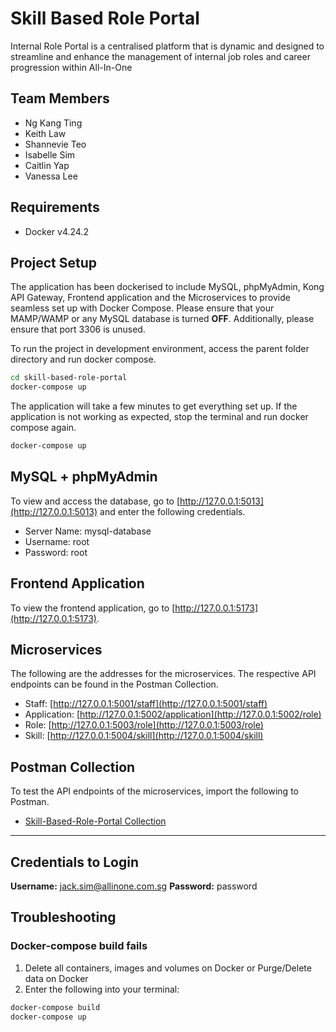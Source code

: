 # Skill Based Role Portal

Internal Role Portal is a centralised platform that is dynamic and designed to streamline and enhance the management of internal job roles and career progression within All-In-One

## Team Members

- Ng Kang Ting
- Keith Law
- Shannevie Teo
- Isabelle Sim
- Caitlin Yap
- Vanessa Lee

## Requirements

- Docker v4.24.2

## Project Setup

The application has been dockerised to include MySQL, phpMyAdmin, Kong API Gateway, Frontend application and the Microservices to provide seamless set up with Docker Compose. Please ensure that your MAMP/WAMP or any MySQL database is turned **OFF**. Additionally, please ensure that port 3306 is unused.

To run the project in development environment, access the parent folder directory and run docker compose.

```sh
cd skill-based-role-portal
docker-compose up
```

The application will take a few minutes to get everything set up. If the application is not working as expected, stop the terminal and run docker compose again.

```sh
docker-compose up
```

## MySQL + phpMyAdmin

To view and access the database, go to [http://127.0.0.1:5013](http://127.0.0.1:5013) and enter the following credentials.

- Server Name: mysql-database
- Username: root
- Password: root

## Frontend Application

To view the frontend application, go to [http://127.0.0.1:5173](http://127.0.0.1:5173).

## Microservices

The following are the addresses for the microservices. The respective API endpoints can be found in the Postman Collection.

- Staff: [http://127.0.0.1:5001/staff](http://127.0.0.1:5001/staff)
- Application: [http://127.0.0.1:5002/application](http://127.0.0.1:5002/role)
- Role: [http://127.0.0.1:5003/role](http://127.0.0.1:5003/role)
- Skill: [http://127.0.0.1:5004/skill](http://127.0.0.1:5004/skill)

## Postman Collection

To test the API endpoints of the microservices, import the following to Postman.

- [Skill-Based-Role-Portal Collection](/skill-based-role-portal.postman_collection.json)

<hr>

## Credentials to Login

**Username:** jack.sim@allinone.com.sg
**Password:** password

## Troubleshooting

### Docker-compose build fails

1. Delete all containers, images and volumes on Docker or Purge/Delete data on Docker
2. Enter the following into your terminal:

```sh
docker-compose build
docker-compose up
```
